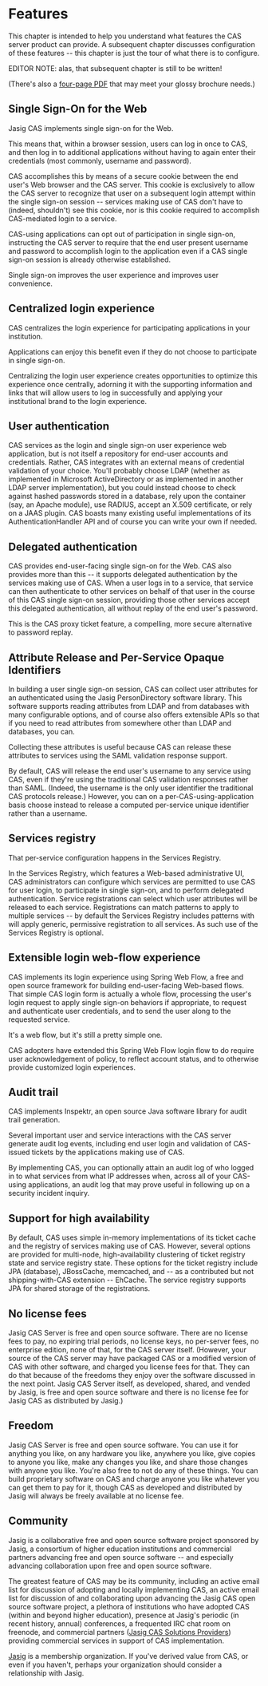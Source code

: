 # Features

This chapter is intended to help you understand what features the CAS server product can provide. A subsequent chapter discusses configuration of these features -- this chapter is just the tour of what there is to configure.

EDITOR NOTE: alas, that subsequent chapter is still to be written!

(There's also a [four-page PDF][cas-product-brochure] that may meet your glossy brochure needs.)

[cas-product-brochure]: http://www.jasig.org/sites/jasig.webchuckhosting.com/files/cas_brochure_v4.pdf

## Single Sign-On for the Web

Jasig CAS implements single sign-on for the Web.

This means that, within a browser session, users can log in once to CAS, and then log in to additional applications without having to again enter their credentials (most commonly, username and password).

CAS accomplishes this by means of a secure cookie between the end user's Web browser and the CAS server. This cookie is exclusively to allow the CAS server to recognize that user on a subsequent login attempt within the single sign-on session -- services making use of CAS don't have to (indeed, shouldn't) see this cookie, nor is this cookie required to accomplish CAS-mediated login to a service.

CAS-using applications can opt out of participation in single sign-on, instructing the CAS server to require that the end user present username and password to accomplish login to the application even if a CAS single sign-on session is already otherwise established.

Single sign-on improves the user experience and improves user convenience.

## Centralized login experience

CAS centralizes the login experience for participating applications in your institution.

Applications can enjoy this benefit even if they do not choose to participate in single sign-on.

Centralizing the login user experience creates opportunities to optimize this experience once centrally, adorning it with the supporting information and links that will allow users to log in successfully and applying your institutional brand to the login experience.

## User authentication

CAS services as the login and single sign-on user experience web application, but is not itself a repository for end-user accounts and credentials. Rather, CAS integrates with an external means of credential validation of your choice. You'll probably choose LDAP (whether as implemented in Microsoft ActiveDirectory or as implemented in another LDAP server implementation), but you could instead choose to check against hashed passwords stored in a database, rely upon the container (say, an Apache module), use RADIUS, accept an X.509 certificate, or rely on a JAAS plugin. CAS boasts many existing useful implementations of its AuthenticationHandler API and of course you can write your own if needed.

## Delegated authentication

CAS provides end-user-facing single sign-on for the Web. CAS also provides more than this -- it supports delegated authentication by the services making use of CAS. When a user logs in to a service, that service can then authenticate to other services on behalf of that user in the course of this CAS single sign-on session, providing those other services accept this delegated authentication, all without replay of the end user's password.

This is the CAS proxy ticket feature, a compelling, more secure alternative to password replay.

## Attribute Release and Per-Service Opaque Identifiers

In building a user single sign-on session, CAS can collect user attributes for an authenticated using the Jasig PersonDirectory software library. This software supports reading attributes from LDAP and from databases with many configurable options, and of course also offers extensible APIs so that if you need to read attributes from somewhere other than LDAP and databases, you can.

Collecting these attributes is useful because CAS can release these attributes to services using the SAML validation response support.

By default, CAS will release the end user's username to any service using CAS, even if they're using the traditional CAS validation responses rather than SAML. (Indeed, the username is the only user identifier the traditional CAS protocols release.) However, you can on a per-CAS-using-application basis choose instead to release a computed per-service unique identifier rather than a username.

## Services registry

That per-service configuration happens in the Services Registry.

In the Services Registry, which features a Web-based administrative UI, CAS administrators can configure which services are permitted to use CAS for user login, to participate in single sign-on, and to perform delegated authentication. Service registrations can select which user attributes will be released to each service. Registrations can match patterns to apply to multiple services -- by default the Services Registry includes patterns with will apply generic, permissive registration to all services. As such use of the Services Registry is optional.

## Extensible login web-flow experience

CAS implements its login experience using Spring Web Flow, a free and open source framework for building end-user-facing Web-based flows. That simple CAS login form is actually a whole flow, processing the user's login request to apply single sign-on behaviors if appropriate, to request and authenticate user credentials, and to send the user along to the requested service.

It's a web flow, but it's still a pretty simple one.

CAS adopters have extended this Spring Web Flow login flow to do require user acknowledgement of policy, to reflect account status, and to otherwise provide customized login experiences.

## Audit trail

CAS implements Inspektr, an open source Java software library for audit trail generation.

Several important user and service interactions with the CAS server generate audit log events, including end user login and validation of CAS-issued tickets by the applications making use of CAS.

By implementing CAS, you can optionally attain an audit log of who logged in to what services from what IP addresses when, across all of your CAS-using applications, an audit log that may prove useful in following up on a security incident inquiry.

## Support for high availability

By default, CAS uses simple in-memory implementations of its ticket cache and the registry of services making use of CAS. However, several options are provided for multi-node, high-availability clustering of ticket registry state and service registry state. These options for the ticket registry include JPA (database), JBossCache, memcached, and -- as a contributed but not shipping-with-CAS extension -- EhCache. The service registry supports JPA for shared storage of the registrations.

## No license fees

Jasig CAS Server is free and open source software. There are no license fees to pay, no expiring trial periods, no license keys, no per-server fees, no enterprise edition, none of that, for the CAS server itself. (However, your source of the CAS server may have packaged CAS or a modified version of CAS with other software, and charged you license fees for that. They can do that because of the freedoms they enjoy over the software discussed in the next point. Jasig CAS Server itself, as developed, shared, and vended by Jasig, is free and open source software and there is no license fee for Jasig CAS as distributed by Jasig.)

## Freedom

Jasig CAS Server is free and open source software. You can use it for anything you like, on any hardware you like, anywhere you like, give copies to anyone you like, make any changes you like, and share those changes with anyone you like. You're also free to not do any of these things. You can build proprietary software on CAS and charge anyone you like whatever you can get them to pay for it, though CAS as developed and distributed by Jasig will always be freely available at no license fee.

## Community

Jasig is a collaborative free and open source software project sponsored by Jasig, a consortium of higher education institutions and commercial partners advancing free and open source software -- and especially advancing collaboration upon free and open source software.

The greatest feature of CAS may be its community, including an active email list for discussion of adopting and locally implementing CAS, an active email list for discussion of and collaborating upon advancing the Jasig CAS open source software project, a plethora of institutions who have adopted CAS (within and beyond higher education), presence at Jasig's periodic (in recent history, annual) conferences, a frequented IRC chat room on freenode, and commercial partners ([Jasig CAS Solutions Providers]) providing commercial services in support of CAS implementation.

[Jasig CAS Solutions Providers]: http://www.jasig.org/cas/support/solutions-providers

[Jasig] is a membership organization. If you've derived value from CAS, or even if you haven't, perhaps your organization should consider a relationship with Jasig.

[Jasig]: http://www.jasig.org/
